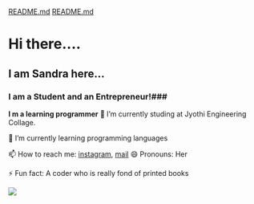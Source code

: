 [README.md](https://github.com/Sandra-Rosa/Sandra-Rosa/files/7190029/README.md)
[README.md](https://github.com/Sandra-Rosa/Sandra-Rosa/files/7190038/README.md)
# Hi there....
## I am Sandra here...
### I am a Student and an Entrepreneur!###
**I m a learning programmer**
🔭 I’m currently studing at Jyothi Engineering Collage.

🌱 I’m currently learning programming languages

📫 How to reach me: [instagram](https://www.instagram.com/__zet_wounded_beast/),
                    [mail](sandraantony2002@gmail.com)
😄 Pronouns: Her

⚡ Fun fact: A coder who is really fond of printed books

<p><img align="center" src="/https://github-readme-stats.vercel.app/api/top-langs?username=sandra-rosa&show icons=true&locale=en&layout=compact" />
